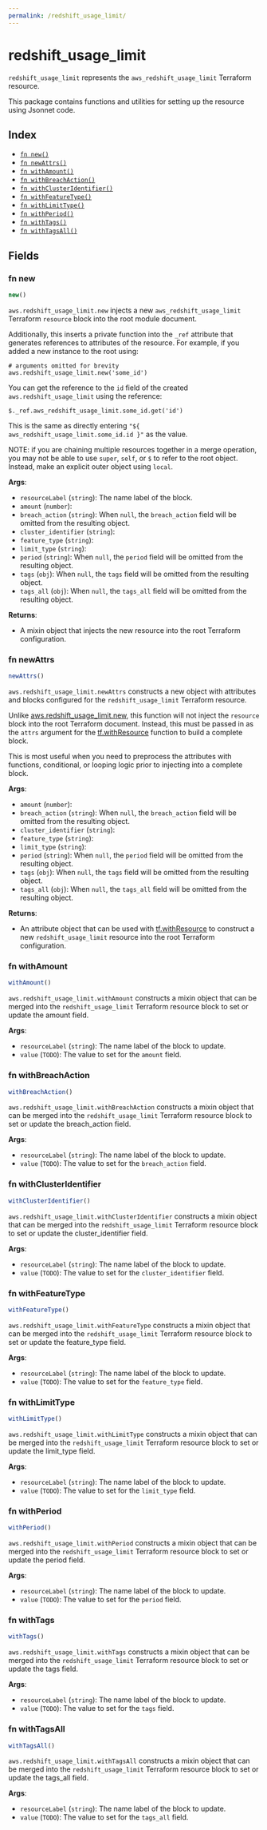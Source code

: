 ```yaml
---
permalink: /redshift_usage_limit/
---
```


# redshift_usage_limit

`redshift_usage_limit` represents the `aws_redshift_usage_limit` Terraform resource.



This package contains functions and utilities for setting up the resource using Jsonnet code.


## Index

* [`fn new()`](#fn-new)
* [`fn newAttrs()`](#fn-newattrs)
* [`fn withAmount()`](#fn-withamount)
* [`fn withBreachAction()`](#fn-withbreachaction)
* [`fn withClusterIdentifier()`](#fn-withclusteridentifier)
* [`fn withFeatureType()`](#fn-withfeaturetype)
* [`fn withLimitType()`](#fn-withlimittype)
* [`fn withPeriod()`](#fn-withperiod)
* [`fn withTags()`](#fn-withtags)
* [`fn withTagsAll()`](#fn-withtagsall)

## Fields

### fn new

```ts
new()
```


`aws.redshift_usage_limit.new` injects a new `aws_redshift_usage_limit` Terraform `resource`
block into the root module document.

Additionally, this inserts a private function into the `_ref` attribute that generates references to attributes of the
resource. For example, if you added a new instance to the root using:

    # arguments omitted for brevity
    aws.redshift_usage_limit.new('some_id')

You can get the reference to the `id` field of the created `aws.redshift_usage_limit` using the reference:

    $._ref.aws_redshift_usage_limit.some_id.get('id')

This is the same as directly entering `"${ aws_redshift_usage_limit.some_id.id }"` as the value.

NOTE: if you are chaining multiple resources together in a merge operation, you may not be able to use `super`, `self`,
or `$` to refer to the root object. Instead, make an explicit outer object using `local`.

**Args**:
  - `resourceLabel` (`string`): The name label of the block.
  - `amount` (`number`): 
  - `breach_action` (`string`):  When `null`, the `breach_action` field will be omitted from the resulting object.
  - `cluster_identifier` (`string`): 
  - `feature_type` (`string`): 
  - `limit_type` (`string`): 
  - `period` (`string`):  When `null`, the `period` field will be omitted from the resulting object.
  - `tags` (`obj`):  When `null`, the `tags` field will be omitted from the resulting object.
  - `tags_all` (`obj`):  When `null`, the `tags_all` field will be omitted from the resulting object.

**Returns**:
- A mixin object that injects the new resource into the root Terraform configuration.


### fn newAttrs

```ts
newAttrs()
```


`aws.redshift_usage_limit.newAttrs` constructs a new object with attributes and blocks configured for the `redshift_usage_limit`
Terraform resource.

Unlike [aws.redshift_usage_limit.new](#fn-redshiftusagelimitnew), this function will not inject the `resource`
block into the root Terraform document. Instead, this must be passed in as the `attrs` argument for the
[tf.withResource](https://github.com/tf-libsonnet/core/tree/main/docs#fn-withresource) function to build a complete block.

This is most useful when you need to preprocess the attributes with functions, conditional, or looping logic prior to
injecting into a complete block.

**Args**:
  - `amount` (`number`): 
  - `breach_action` (`string`):  When `null`, the `breach_action` field will be omitted from the resulting object.
  - `cluster_identifier` (`string`): 
  - `feature_type` (`string`): 
  - `limit_type` (`string`): 
  - `period` (`string`):  When `null`, the `period` field will be omitted from the resulting object.
  - `tags` (`obj`):  When `null`, the `tags` field will be omitted from the resulting object.
  - `tags_all` (`obj`):  When `null`, the `tags_all` field will be omitted from the resulting object.

**Returns**:
  - An attribute object that can be used with [tf.withResource](https://github.com/tf-libsonnet/core/tree/main/docs#fn-withresource) to construct a new `redshift_usage_limit` resource into the root Terraform configuration.


### fn withAmount

```ts
withAmount()
```

`aws.redshift_usage_limit.withAmount` constructs a mixin object that can be merged into the `redshift_usage_limit`
Terraform resource block to set or update the amount field.



**Args**:
  - `resourceLabel` (`string`): The name label of the block to update.
  - `value` (`TODO`): The value to set for the `amount` field.


### fn withBreachAction

```ts
withBreachAction()
```

`aws.redshift_usage_limit.withBreachAction` constructs a mixin object that can be merged into the `redshift_usage_limit`
Terraform resource block to set or update the breach_action field.



**Args**:
  - `resourceLabel` (`string`): The name label of the block to update.
  - `value` (`TODO`): The value to set for the `breach_action` field.


### fn withClusterIdentifier

```ts
withClusterIdentifier()
```

`aws.redshift_usage_limit.withClusterIdentifier` constructs a mixin object that can be merged into the `redshift_usage_limit`
Terraform resource block to set or update the cluster_identifier field.



**Args**:
  - `resourceLabel` (`string`): The name label of the block to update.
  - `value` (`TODO`): The value to set for the `cluster_identifier` field.


### fn withFeatureType

```ts
withFeatureType()
```

`aws.redshift_usage_limit.withFeatureType` constructs a mixin object that can be merged into the `redshift_usage_limit`
Terraform resource block to set or update the feature_type field.



**Args**:
  - `resourceLabel` (`string`): The name label of the block to update.
  - `value` (`TODO`): The value to set for the `feature_type` field.


### fn withLimitType

```ts
withLimitType()
```

`aws.redshift_usage_limit.withLimitType` constructs a mixin object that can be merged into the `redshift_usage_limit`
Terraform resource block to set or update the limit_type field.



**Args**:
  - `resourceLabel` (`string`): The name label of the block to update.
  - `value` (`TODO`): The value to set for the `limit_type` field.


### fn withPeriod

```ts
withPeriod()
```

`aws.redshift_usage_limit.withPeriod` constructs a mixin object that can be merged into the `redshift_usage_limit`
Terraform resource block to set or update the period field.



**Args**:
  - `resourceLabel` (`string`): The name label of the block to update.
  - `value` (`TODO`): The value to set for the `period` field.


### fn withTags

```ts
withTags()
```

`aws.redshift_usage_limit.withTags` constructs a mixin object that can be merged into the `redshift_usage_limit`
Terraform resource block to set or update the tags field.



**Args**:
  - `resourceLabel` (`string`): The name label of the block to update.
  - `value` (`TODO`): The value to set for the `tags` field.


### fn withTagsAll

```ts
withTagsAll()
```

`aws.redshift_usage_limit.withTagsAll` constructs a mixin object that can be merged into the `redshift_usage_limit`
Terraform resource block to set or update the tags_all field.



**Args**:
  - `resourceLabel` (`string`): The name label of the block to update.
  - `value` (`TODO`): The value to set for the `tags_all` field.
